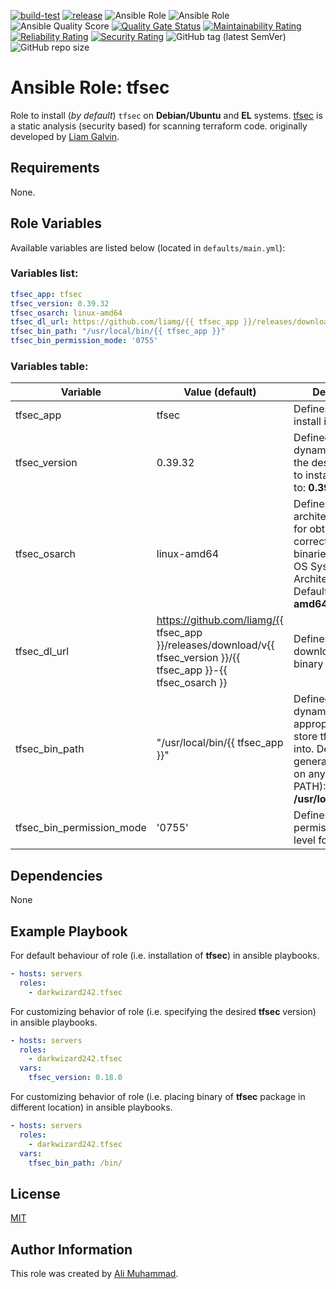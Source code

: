 [![build-test](https://github.com/darkwizard242/ansible-role-tfsec/workflows/build-and-test/badge.svg?branch=master)](https://github.com/darkwizard242/ansible-role-tfsec/actions?query=workflow%3Abuild-and-test) [![release](https://github.com/darkwizard242/ansible-role-tfsec/workflows/release/badge.svg)](https://github.com/darkwizard242/ansible-role-tfsec/actions?query=workflow%3Arelease) ![Ansible Role](https://img.shields.io/ansible/role/48533?color=dark%20green%20) ![Ansible Role](https://img.shields.io/ansible/role/d/48533?label=role%20downloads) ![Ansible Quality Score](https://img.shields.io/ansible/quality/48533?label=ansible%20quality%20score) [![Quality Gate Status](https://sonarcloud.io/api/project_badges/measure?project=ansible-role-tfsec&metric=alert_status)](https://sonarcloud.io/dashboard?id=ansible-role-tfsec) [![Maintainability Rating](https://sonarcloud.io/api/project_badges/measure?project=ansible-role-tfsec&metric=sqale_rating)](https://sonarcloud.io/dashboard?id=ansible-role-tfsec) [![Reliability Rating](https://sonarcloud.io/api/project_badges/measure?project=ansible-role-tfsec&metric=reliability_rating)](https://sonarcloud.io/dashboard?id=ansible-role-tfsec) [![Security Rating](https://sonarcloud.io/api/project_badges/measure?project=ansible-role-tfsec&metric=security_rating)](https://sonarcloud.io/dashboard?id=ansible-role-tfsec) ![GitHub tag (latest SemVer)](https://img.shields.io/github/tag/darkwizard242/ansible-role-tfsec?label=release) ![GitHub repo size](https://img.shields.io/github/repo-size/darkwizard242/ansible-role-tfsec?color=orange&style=flat-square)

# Ansible Role: tfsec

Role to install (_by default_) `tfsec` on **Debian/Ubuntu** and **EL** systems. [tfsec](https://github.com/liamg/tfsec) is a static analysis (security based) for scanning terraform code. originally developed by [Liam Galvin](https://github.com/liamg).

## Requirements

None.

## Role Variables

Available variables are listed below (located in `defaults/main.yml`):

### Variables list:

```yaml
tfsec_app: tfsec
tfsec_version: 0.39.32
tfsec_osarch: linux-amd64
tfsec_dl_url: https://github.com/liamg/{{ tfsec_app }}/releases/download/v{{ tfsec_version }}/{{ tfsec_app }}-{{ tfsec_osarch }}
tfsec_bin_path: "/usr/local/bin/{{ tfsec_app }}"
tfsec_bin_permission_mode: '0755'
```

### Variables table:

Variable                  | Value (default)                                                                                                      | Description
------------------------- | -------------------------------------------------------------------------------------------------------------------- | -------------------------------------------------------------------------------------------------------------------------------------------------------------
tfsec_app                 | tfsec                                                                                                                | Defines the app to install i.e. **tfsec**
tfsec_version             | 0.39.32                                                                                                              | Defined to dynamically fetch the desired version to install. Defaults to: **0.39.32**
tfsec_osarch              | linux-amd64                                                                                                          | Defines os architecture. Used for obtaining the correct type of binaries based on OS System Architecture. Defaults to: **linux-amd64**
tfsec_dl_url              | <https://github.com/liamg/{{> tfsec_app }}/releases/download/v{{ tfsec_version }}/{{ tfsec_app }}-{{ tfsec_osarch }} | Defines URL to download the tfsec binary from.
tfsec_bin_path            | "/usr/local/bin/{{ tfsec_app }}"                                                                                     | Defined to dynamically set the appropriate path to store tfsec binary into. Defaults to (as generally available on any user's PATH): **/usr/local/bin/tfsec**
tfsec_bin_permission_mode | '0755'                                                                                                               | Defines the permission mode level for the file.

## Dependencies

None

## Example Playbook

For default behaviour of role (i.e. installation of **tfsec**) in ansible playbooks.

```yaml
- hosts: servers
  roles:
    - darkwizard242.tfsec
```

For customizing behavior of role (i.e. specifying the desired **tfsec** version) in ansible playbooks.

```yaml
- hosts: servers
  roles:
    - darkwizard242.tfsec
  vars:
    tfsec_version: 0.18.0
```

For customizing behavior of role (i.e. placing binary of **tfsec** package in different location) in ansible playbooks.

```yaml
- hosts: servers
  roles:
    - darkwizard242.tfsec
  vars:
    tfsec_bin_path: /bin/
```

## License

[MIT](https://github.com/darkwizard242/ansible-role-tfsec/blob/master/LICENSE)

## Author Information

This role was created by [Ali Muhammad](https://www.linkedin.com/in/ali-muhammad-759791130/).
